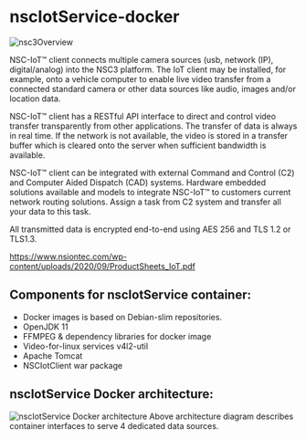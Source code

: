 # nscIotService-docker

![nsc3Overview](https://github.com/NSION/nscIotService---docker/blob/main/pictures/NSC3Overwiev.jpg)

NSC-IoT™ client connects multiple camera sources (usb, network
(IP), digital/analog) into the NSC3 platform. The IoT client may be
installed, for example, onto a vehicle computer to enable live video
transfer from a connected standard camera or other data sources
like audio, images and/or location data.

NSC-IoT™ client has a RESTful API interface to direct and control
video transfer transparently from other applications. The transfer of
data is always in real time. If the network is not available, the video
is stored in a transfer buffer which is cleared onto the server when
sufficient bandwidth is available.  

NSC-IoT™ client can be integrated with external Command
and Control (C2) and Computer Aided Dispatch (CAD)
systems. Hardware embedded solutions available and models to
integrate NSC-IoT™ to customers current network routing solutions.
Assign a task from C2 system and transfer all your data to this
task. 

All transmitted data is encrypted end-to-end using AES 256
and TLS 1.2 or TLS1.3.

https://www.nsiontec.com/wp-content/uploads/2020/09/ProductSheets_IoT.pdf



## Components for nscIotService container:
- Docker images is based on Debian-slim repositories.
- OpenJDK 11
- FFMPEG & dependency libraries for docker image
- Video-for-linux services v4l2-util
- Apache Tomcat
- NSCIotClient war package

## nscIotService Docker architecture:
![nscIotService Docker architecture](https://github.com/NSION/nscIotService---docker/blob/main/pictures/nscIotService-docker.png)
Above architecture diagram describes container interfaces to serve 4 dedicated data sources. 
